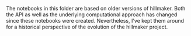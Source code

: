 The notebooks in this folder are based on older versions of hillmaker.
Both the API as well as the underlying computational approach has
changed since these notebooks were created. Nevertheless, I've kept
them around for a historical perspective of the evolution of the
hillmaker project.
